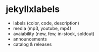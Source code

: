 # jekyllxlabels

- labels (color, code, description)
- media (mp3, youtube, mp4)
- avaiability (new, few, in-stock, soldout)
- announcements
- catalog & releases
